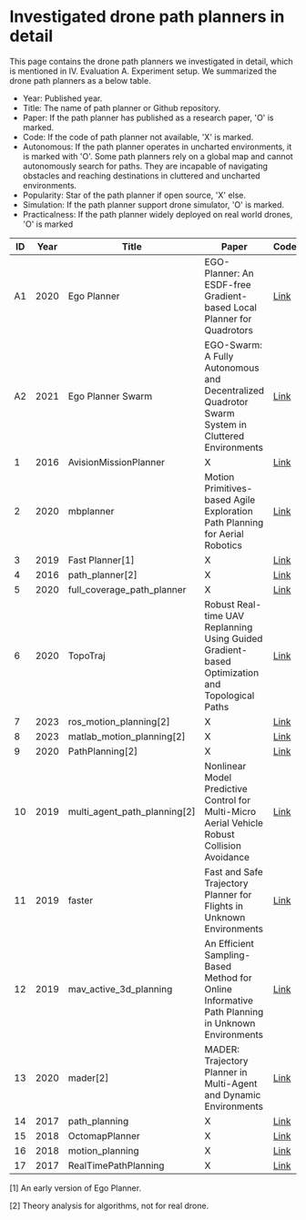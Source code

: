# Investigated drone path planners in detail

This page contains the drone path planners we investigated in detail, which is mentioned in IV. Evaluation A. Experiment setup.
We summarized the drone path planners as a below table. 

- Year: Published year.
- Title: The name of path planner or Github repository.
- Paper: If the path planner has published as a research paper, 'O' is marked.
- Code: If the code of path planner not available, 'X' is marked.
- Autonomous: If the path planner operates in uncharted environments, it is marked with 'O'. Some path planners rely on a global map and cannot autonomously search for paths. They are incapable of navigating obstacles and reaching destinations in cluttered and uncharted environments.
- Popularity: Star of the path planner if open source, 'X' else.
- Simulation: If the path planner support drone simulator, 'O' is marked. 
- Practicalness: If the path planner widely deployed on real world drones, 'O' is marked  

| ID | Year | Title                        | Paper                                                                                            | Code                                                             | Popularity | Autonomous | Simulation | Practicalness |
|----|------|------------------------------|--------------------------------------------------------------------------------------------------|------------------------------------------------------------------|------------|------------|------------|---------------|
| A1 | 2020 | Ego Planner                  | EGO-Planner: An ESDF-free Gradient-based Local Planner for Quadrotors                            | [Link](https://github.com/ZJU-FAST-Lab/ego-planner/tree/master)  | 1.2k star  | O          | O          | O             |
| A2 | 2021 | Ego Planner Swarm            | EGO-Swarm: A Fully Autonomous and Decentralized Quadrotor Swarm System in Cluttered Environments | [Link](https://github.com/ZJU-FAST-Lab/ego-planner-swarm)        | 1.0k star  | O          | O          | O             |
| 1  | 2016 | AvisionMissionPlanner        | X                                                                                                | [Link](https://github.com/AvisionRobotics/AvisionMissionPlanner) | 3 star     | X          | X          | X             |
| 2  | 2020 | mbplanner                    | Motion Primitives-based Agile Exploration Path Planning for Aerial Robotics                      | [Link](https://github.com/ntnu-arl/mbplanner_ros)                | 295 star   | O          | O          | X             |
| 3  | 2019 | Fast Planner[1]              | X                                                                                                | [Link](https://github.com/HKUST-Aerial-Robotics/Fast-Planner)    | 2.1k star  | O          | O          | X             |
| 4  | 2016 | path_planner[2]              | X                                                                                                | [Link](https://github.com/karlkurzer/path_planner)               | 1.4k star  | X          | X          | X             |
| 5  | 2020 | full_coverage_path_planner   | X                                                                                                | [Link](https://github.com/nobleo/full_coverage_path_planner)     | 501 star   | X          | X          | X             |
| 6  | 2020 | TopoTraj                     | Robust Real-time UAV Replanning Using Guided Gradient-based Optimization and Topological Paths   | [Link](https://github.com/HKUST-Aerial-Robotics/TopoTraj)        | 79 star    | O          | O          | X             |
| 7  | 2023 | ros_motion_planning[2]       | X                                                                                                | [Link](https://github.com/ai-winter/ros_motion_planning)         | 1.4k star  | X          | X          | X             |
| 8  | 2023 | matlab_motion_planning[2]    | X                                                                                                | [Link](https://github.com/ai-winter/matlab_motion_planning)      | 152 star   | X          | X          | X             |
| 9  | 2020 | PathPlanning[2]              | X                                                                                                | [Link](https://github.com/zhm-real/PathPlanning)                 | 7.2k star  | X          | X          | X             |
| 10 | 2019 | multi_agent_path_planning[2] | Nonlinear Model Predictive Control for Multi-Micro Aerial Vehicle Robust Collision Avoidance     | [Link](https://github.com/atb033/multi_agent_path_planning)      | 955 star   | X          | X          | X             |
| 11 | 2019 | faster                       | Fast and Safe Trajectory Planner for Flights in Unknown Environments                             | [Link](https://github.com/mit-acl/faster)                        | 848 star   | O          | X          | O             |
| 12 | 2019 | mav_active_3d_planning       | An Efficient Sampling-Based Method for Online Informative Path Planning in Unknown Environments  | [Link](https://github.com/ethz-asl/mav_active_3d_planning)       | 500 star   | O          | O          | X             |
| 13 | 2020 | mader[2]                     | MADER: Trajectory Planner in Multi-Agent and Dynamic Environments                                | [Link](https://github.com/mit-acl/mader)                         | 443 star   | O          | O          | X             |
| 14 | 2017 | path_planning                | X                                                                                                | [Link](https://github.com/ayushgaud/path_planning)               | 310 star   | O          | O          | X             |
| 15 | 2018 | OctomapPlanner               | X                                                                                                | [Link](https://github.com/ArduPilot/OctomapPlanner)              | 113 star   | O          | O          | X             |
| 16 | 2018 | motion_planning              | X                                                                                                | [Link](https://github.com/RuslanAgishev/motion_planning)         | 303 star   | X          | X          | X             |
| 17 | 2017 | RealTimePathPlanning         | X                                                                                                | [Link](https://github.com/rishabh1b/RealTimePathPlanning)        | 295 star   | X          | X          | X             |


[1] An early version of Ego Planner.

[2] Theory analysis for algorithms, not for real drone.